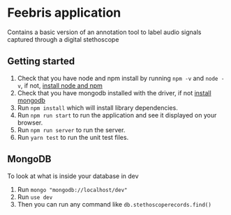 # Feebris application

Contains a basic version of an annotation tool to label audio signals captured
through a digital stethoscope

## Getting started

1. Check that you have node and npm install by running `npm -v` and `node -v`, if not, [install node and npm](https://www.npmjs.com/get-npm)
1. Check that you have mongodb installed with the driver, if not [install mongodb](https://www.npmjs.com/package/mongodb)
2. Run `npm install` which will install library dependencies.
3. Run `npm run start` to run the application and see it displayed on your browser.
4. Run `npm run server` to run the server.
5. Run `yarn test` to run the unit test files.


## MongoDB
To look at what is inside your database in dev
1. Run `mongo "mongodb://localhost/dev"`
2. Run `use dev`
3. Then you can run any command like `db.stethoscoperecords.find()`
